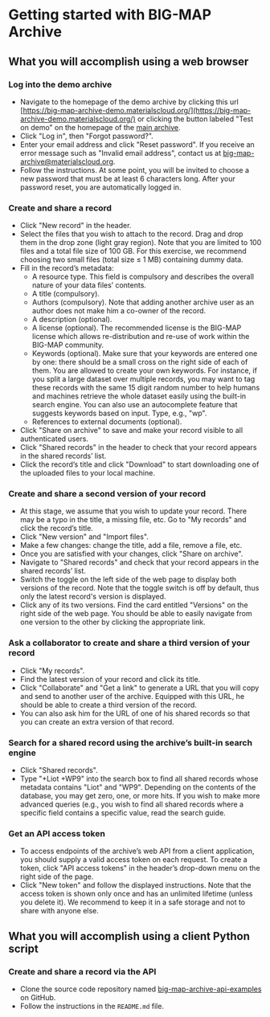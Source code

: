 # Getting started with BIG-MAP Archive

## What you will accomplish using a web browser

### Log into the demo archive
- Navigate to the homepage of the demo archive 
by clicking this url [https://big-map-archive-demo.materialscloud.org/](https://big-map-archive-demo.materialscloud.org/) 
or clicking the button labeled "Test on demo" on the homepage of the [main archive](https://archive.big-map.eu/).
- Click "Log in", then "Forgot password?".
- Enter your email address and click "Reset password". 
If you receive an error message such as "Invalid email address", contact us at  big-map-archive@materialscloud.org.
- Follow the instructions. At some point, you will be invited to choose a new password that must be at least 6 characters long. After your password reset, you are automatically logged in.

### Create and share a record
- Click "New record" in the header.
- Select the files that you wish to attach to the record. Drag and drop them in the drop zone (light gray region). Note that you are limited to 100 files and a total file size of 100 GB. For this exercise, we recommend choosing two small files (total size ≤ 1 MB) containing dummy data.
- Fill in the record’s metadata:
  - A resource type. This field is compulsory and describes the overall nature of your data files’ contents.
  - A title (compulsory).
  - Authors (compulsory). Note that adding another archive user as an author does not make him a co-owner of the record.
  - A description (optional).
  - A license (optional). The recommended license is the BIG-MAP license which allows re-distribution and re-use of work within the BIG-MAP community.
  - Keywords (optional). Make sure that your keywords are entered one by one: there should be a small cross on the right side of each of them. You are allowed to create your own keywords. For instance, if you split a large dataset over multiple records, you may want to tag these records with the same 15 digit random number to help humans and machines retrieve the whole dataset easily using the built-in search engine. You can also use an autocomplete feature that suggests keywords based on input. Type, e.g., "wp".
  - References to external documents (optional).
- Click "Share on archive" to save and make your record visible to all authenticated users.
- Click "Shared records" in the header to check that your record appears in the shared records’ list. 
- Click the record’s title and click "Download" to start downloading one of the uploaded files to your local machine.

### Create and share a second version of your record
- At this stage, we assume that you wish to update your record. There may be a typo in the title, a missing file, etc. Go to "My records" and click the record’s title.
- Click "New version" and "Import files".
- Make a few changes: change the title, add a file, remove a file, etc.
- Once you are satisfied with your changes, click "Share on archive".
- Navigate to "Shared records" and check that your record appears in the shared records’ list.
- Switch the toggle on the left side of the web page to display both versions of the record. Note that the toggle switch is off by default, thus only the latest record's version is displayed.
- Click any of its two versions. Find the card entitled "Versions" on the right side of the web page. You should be able to easily navigate from one version to the other by clicking the appropriate link.

### Ask a collaborator to create and share a third version of your record
- Click "My records".
- Find the latest version of your record and click its title. 
- Click "Collaborate" and "Get a link" to generate a URL that you will copy and send to another user of the archive. Equipped with this URL, he should be able to create a third version of the record.
- You can also ask him for the URL of one of his shared records so that you can create an extra version of that record.

### Search for a shared record using the archive’s built-in search engine
- Click "Shared records".
- Type "+Liot +WP9" into the search box to find all shared records whose metadata contains "Liot" and "WP9". Depending on the contents of the database, you may get zero, one, or more hits. If you wish to make more advanced queries (e.g., you wish to find all shared records where a specific field contains a specific value, read the search guide.

### Get an API access token
- To access endpoints of the archive’s web API from a client application, you should supply a valid access token on each request. To create a token, click "API access tokens" in the header’s drop-down menu on the right side of the page.
- Click "New token" and follow the displayed instructions. Note that the access token is shown only once and has an unlimited lifetime (unless you delete it). We recommend to keep it in a safe storage and not to share with anyone else.

## What you will accomplish using a client Python script

### Create and share a record via the API
- Clone the source code repository named [big-map-archive-api-examples](https://github.com/materialscloud-org/big-map-archive-api-examples) on GitHub.
- Follow the instructions in the `README.md` file.